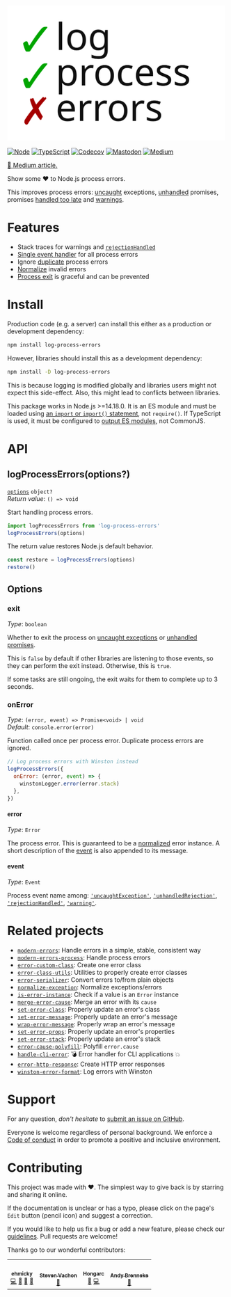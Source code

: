 <picture>
  <source media="(prefers-color-scheme: dark)" srcset="https://raw.githubusercontent.com/ehmicky/design/main/log-process-errors/log-process-errors_dark.svg"/>
  <img alt="log-process-errors logo" src="https://raw.githubusercontent.com/ehmicky/design/main/log-process-errors/log-process-errors.svg" width="500"/>
</picture>

[![Node](https://img.shields.io/badge/-Node.js-808080?logo=node.js&colorA=404040&logoColor=66cc33)](https://www.npmjs.com/package/log-process-errors)
[![TypeScript](https://img.shields.io/badge/-Typed-808080?logo=typescript&colorA=404040&logoColor=0096ff)](/src/main.d.ts)
[![Codecov](https://img.shields.io/badge/-Tested%20100%25-808080?logo=codecov&colorA=404040)](https://codecov.io/gh/ehmicky/log-process-errors)
[![Mastodon](https://img.shields.io/badge/-Mastodon-808080.svg?logo=mastodon&colorA=404040&logoColor=9590F9)](https://fosstodon.org/@ehmicky)
[![Medium](https://img.shields.io/badge/-Medium-808080.svg?logo=medium&colorA=404040)](https://medium.com/@ehmicky)

[📰 Medium article.](https://medium.com/@ehmicky/node-js-process-errors-are-broken-193980f0a77b)

Show some ❤️ to Node.js process errors.

This improves process errors:
[uncaught](https://nodejs.org/api/process.html#process_event_uncaughtexception)
exceptions,
[unhandled](https://nodejs.org/api/process.html#process_event_unhandledrejection)
promises, promises
[handled too late](https://nodejs.org/api/process.html#process_event_rejectionhandled)
and [warnings](https://nodejs.org/api/process.html#process_event_warning).

# Features

- Stack traces for warnings and
  [`rejectionHandled`](https://nodejs.org/api/process.html#process_event_rejectionhandled)
- [Single event handler](#onerror) for all process errors
- Ignore [duplicate](#onerror) process errors
- [Normalize](#error) invalid errors
- [Process exit](#exit) is graceful and can be prevented

# Install

Production code (e.g. a server) can install this either as a production or
development dependency:

```bash
npm install log-process-errors
```

However, libraries should install this as a development dependency:

```bash
npm install -D log-process-errors
```

This is because logging is modified globally and libraries users might not
expect this side-effect. Also, this might lead to conflicts between libraries.

This package works in Node.js >=14.18.0. It is an ES module and must be loaded
using
[an `import` or `import()` statement](https://gist.github.com/sindresorhus/a39789f98801d908bbc7ff3ecc99d99c),
not `require()`. If TypeScript is used, it must be configured to
[output ES modules](https://www.typescriptlang.org/docs/handbook/esm-node.html),
not CommonJS.

# API

## logProcessErrors(options?)

[`options`](#options) `object?`\
_Return value_: `() => void`

Start handling process errors.

```js
import logProcessErrors from 'log-process-errors'
logProcessErrors(options)
```

The return value restores Node.js default behavior.

```js
const restore = logProcessErrors(options)
restore()
```

## Options

### exit

_Type_: `boolean`

Whether to exit the process on
[uncaught exceptions](https://nodejs.org/api/process.html#process_event_uncaughtexception)
or
[unhandled promises](https://nodejs.org/api/process.html#process_event_unhandledrejection).

This is `false` by default if other libraries are listening to those events, so
they can perform the exit instead. Otherwise, this is `true`.

If some tasks are still ongoing, the exit waits for them to complete up to 3
seconds.

### onError

_Type_: `(error, event) => Promise<void> | void`\
_Default_: `console.error(error)`

Function called once per process error. Duplicate process errors are ignored.

```js
// Log process errors with Winston instead
logProcessErrors({
  onError: (error, event) => {
    winstonLogger.error(error.stack)
  },
})
```

#### error

_Type_: `Error`

The process error. This is guaranteed to be a
[normalized](https://github.com/ehmicky/normalize-exception) error instance. A
short description of the [event](#event) is also appended to its message.

#### event

_Type_: `Event`

Process event name among:
[`'uncaughtException'`](https://nodejs.org/api/process.html#process_event_uncaughtexception),
[`'unhandledRejection'`](https://nodejs.org/api/process.html#process_event_unhandledrejection),
[`'rejectionHandled'`](https://nodejs.org/api/process.html#process_event_rejectionhandled),
[`'warning'`](https://nodejs.org/api/process.html#process_event_warning).

# Related projects

- [`modern-errors`](https://github.com/ehmicky/modern-errors): Handle errors in
  a simple, stable, consistent way
- [`modern-errors-process`](https://github.com/ehmicky/modern-errors-process):
  Handle process errors
- [`error-custom-class`](https://github.com/ehmicky/error-custom-class): Create
  one error class
- [`error-class-utils`](https://github.com/ehmicky/error-class-utils): Utilities
  to properly create error classes
- [`error-serializer`](https://github.com/ehmicky/error-serializer): Convert
  errors to/from plain objects
- [`normalize-exception`](https://github.com/ehmicky/normalize-exception):
  Normalize exceptions/errors
- [`is-error-instance`](https://github.com/ehmicky/is-error-instance): Check if
  a value is an `Error` instance
- [`merge-error-cause`](https://github.com/ehmicky/merge-error-cause): Merge an
  error with its `cause`
- [`set-error-class`](https://github.com/ehmicky/set-error-class): Properly
  update an error's class
- [`set-error-message`](https://github.com/ehmicky/set-error-message): Properly
  update an error's message
- [`wrap-error-message`](https://github.com/ehmicky/wrap-error-message):
  Properly wrap an error's message
- [`set-error-props`](https://github.com/ehmicky/set-error-props): Properly
  update an error's properties
- [`set-error-stack`](https://github.com/ehmicky/set-error-stack): Properly
  update an error's stack
- [`error-cause-polyfill`](https://github.com/ehmicky/error-cause-polyfill):
  Polyfill `error.cause`
- [`handle-cli-error`](https://github.com/ehmicky/handle-cli-error): 💣 Error
  handler for CLI applications 💥
- [`error-http-response`](https://github.com/ehmicky/error-http-response):
  Create HTTP error responses
- [`winston-error-format`](https://github.com/ehmicky/winston-error-format): Log
  errors with Winston

# Support

For any question, _don't hesitate_ to [submit an issue on GitHub](../../issues).

Everyone is welcome regardless of personal background. We enforce a
[Code of conduct](CODE_OF_CONDUCT.md) in order to promote a positive and
inclusive environment.

# Contributing

This project was made with ❤️. The simplest way to give back is by starring and
sharing it online.

If the documentation is unclear or has a typo, please click on the page's `Edit`
button (pencil icon) and suggest a correction.

If you would like to help us fix a bug or add a new feature, please check our
[guidelines](CONTRIBUTING.md). Pull requests are welcome!

Thanks go to our wonderful contributors:

<!-- ALL-CONTRIBUTORS-LIST:START -->
<!-- prettier-ignore-start -->
<!-- markdownlint-disable -->
<table>
  <tr>
    <td align="center"><a href="https://fosstodon.org/@ehmicky"><img src="https://avatars2.githubusercontent.com/u/8136211?v=4" width="100px;" alt=""/><br /><sub><b>ehmicky</b></sub></a><br /><a href="https://github.com/ehmicky/log-process-errors/commits?author=ehmicky" title="Code">💻</a> <a href="#design-ehmicky" title="Design">🎨</a> <a href="#ideas-ehmicky" title="Ideas, Planning, & Feedback">🤔</a> <a href="https://github.com/ehmicky/log-process-errors/commits?author=ehmicky" title="Documentation">📖</a></td>
    <td align="center"><a href="https://svachon.com"><img src="https://avatars0.githubusercontent.com/u/170197?v=4" width="100px;" alt=""/><br /><sub><b>Steven Vachon</b></sub></a><br /><a href="#question-stevenvachon" title="Answering Questions">💬</a></td>
    <td align="center"><a href="https://github.com/Hongarc"><img src="https://avatars1.githubusercontent.com/u/19208123?v=4" width="100px;" alt=""/><br /><sub><b>Hongarc</b></sub></a><br /><a href="https://github.com/ehmicky/log-process-errors/commits?author=Hongarc" title="Documentation">📖</a> <a href="https://github.com/ehmicky/log-process-errors/commits?author=Hongarc" title="Code">💻</a></td>
    <td align="center"><a href="https://github.com/abrenneke"><img src="https://avatars0.githubusercontent.com/u/342540?v=4" width="100px;" alt=""/><br /><sub><b>Andy Brenneke</b></sub></a><br /><a href="https://github.com/ehmicky/log-process-errors/issues?q=author%3Aabrenneke" title="Bug reports">🐛</a></td>
  </tr>
</table>

<!-- markdownlint-enable -->
<!-- prettier-ignore-end -->

<!-- ALL-CONTRIBUTORS-LIST:END -->
